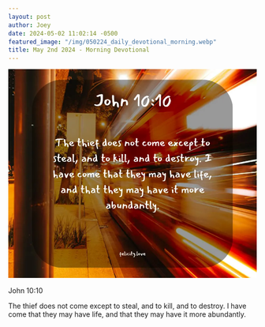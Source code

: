 ```yaml
---
layout: post
author: Joey
date: 2024-05-02 11:02:14 -0500
featured_image: "/img/050224_daily_devotional_morning.webp"
title: May 2nd 2024 - Morning Devotional
---
```


[![May 2nd 2024 - Morning Devotional](/img/050224_daily_devotional_morning.webp)](/img/050224_daily_devotional_morning.webp)

John 10:10

The thief does not come except to steal, and to kill, and to destroy. I have come that they may have life, and that they may have it more abundantly.